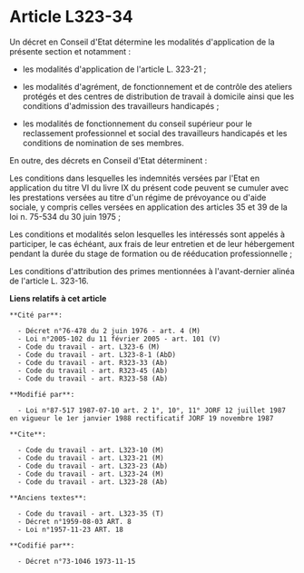 # Article L323-34

Un décret en Conseil d'Etat détermine les modalités d'application de la présente section et notamment :

- les modalités d'application de l'article L. 323-21 ;

- les modalités d'agrément, de fonctionnement et de contrôle des ateliers protégés et des centres de distribution de travail
à domicile ainsi que les conditions d'admission des travailleurs handicapés ;

- les modalités de fonctionnement du conseil supérieur pour le reclassement professionnel et social des travailleurs
handicapés et les conditions de nomination de ses membres.

En outre, des décrets en Conseil d'Etat déterminent :

Les conditions dans lesquelles les indemnités versées par l'Etat en application du titre VI du livre IX du présent code
peuvent se cumuler avec les prestations versées au titre d'un régime de prévoyance ou d'aide sociale, y compris celles
versées en application des articles 35 et 39 de la loi n. 75-534 du 30 juin 1975 ;

Les conditions et modalités selon lesquelles les intéressés sont appelés à participer, le cas échéant, aux frais de leur
entretien et de leur hébergement pendant la durée du stage de formation ou de rééducation professionnelle ;

Les conditions d'attribution des primes mentionnées à l'avant-dernier alinéa de l'article L. 323-16.

**Liens relatifs à cet article**

	**Cité par**:

	  - Décret n°76-478 du 2 juin 1976 - art. 4 (M)
	  - Loi n°2005-102 du 11 février 2005 - art. 101 (V)
	  - Code du travail - art. L323-6 (M)
	  - Code du travail - art. L323-8-1 (AbD)
	  - Code du travail - art. R323-33 (Ab)
	  - Code du travail - art. R323-45 (Ab)
	  - Code du travail - art. R323-58 (Ab)

	**Modifié par**:

	  - Loi n°87-517 1987-07-10 art. 2 1°, 10°, 11° JORF 12 juillet 1987 en vigueur le 1er janvier 1988 rectificatif JORF 19 novembre 1987

	**Cite**:

	  - Code du travail - art. L323-10 (M)
	  - Code du travail - art. L323-21 (M)
	  - Code du travail - art. L323-23 (Ab)
	  - Code du travail - art. L323-24 (M)
	  - Code du travail - art. L323-28 (Ab)

	**Anciens textes**:

	  - Code du travail - art. L323-35 (T)
	  - Décret n°1959-08-03 ART. 8
	  - Loi n°1957-11-23 ART. 18

	**Codifié par**:

	  - Décret n°73-1046 1973-11-15
